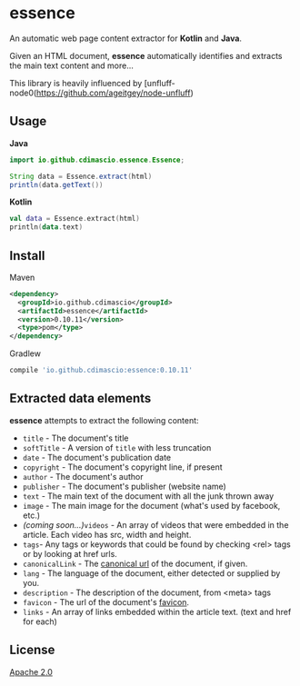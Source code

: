 # essence


An automatic web page content extractor for **Kotlin** and **Java**.

Given an HTML document, **essence** automatically identifies and extracts the main text content and more...

This library is heavily influenced by [unfluff-node0(https://github.com/ageitgey/node-unfluff)

## Usage

**Java**

```Java
import io.github.cdimascio.essence.Essence;

String data = Essence.extract(html)
println(data.getText())
```

**Kotlin**

```Kotlin
val data = Essence.extract(html)
println(data.text)
```

## Install

Maven

```xml
<dependency>
  <groupId>io.github.cdimascio</groupId>
  <artifactId>essence</artifactId>
  <version>0.10.11</version>
  <type>pom</type>
</dependency>
```

Gradlew

```groovy
compile 'io.github.cdimascio:essence:0.10.11'
```

## Extracted data elements


**essence** attempts to extract the following content:

- `title` - The document's title
- `softTitle` - A version of `title` with less truncation
- `date` - The document's publication date
- `copyright` - The document's copyright line, if present
- `author` - The document's author
- `publisher` - The document's publisher (website name)
- `text` - The main text of the document with all the junk thrown away
- `image` - The main image for the document (what's used by facebook, etc.)
- *(coming soon...)*`videos` - An array of videos that were embedded in the article. Each video has src, width and height.
- `tags`- Any tags or keywords that could be found by checking &lt;rel&gt; tags or by looking at href urls.
- `canonicalLink` - The [canonical url](https://support.google.com/webmasters/answer/139066?hl=en) of the document, if given.
- `lang` - The language of the document, either detected or supplied by you.
- `description` - The description of the document, from &lt;meta&gt; tags
- `favicon` - The url of the document's [favicon](http://en.wikipedia.org/wiki/Favicon).
- `links` - An array of links embedded within the article text. (text and href for each)


## License

[Apache 2.0](LICENSE)



